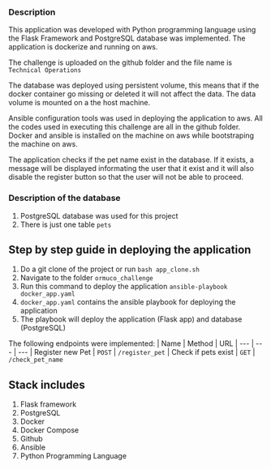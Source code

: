 ### Description
This application was developed with Python programming language using the Flask Framework and PostgreSQL database was implemented. The application is dockerize and running on aws.

The challenge is uploaded on the github folder and the file name is `Technical Operations`

The database was deployed using persistent volume, this means that if the docker container go missing or deleted it will not affect the data. The data volume is mounted on a the host machine.

Ansible configuration tools was used in deploying the application to aws. All the codes used in executing this challenge are all in the github folder. Docker and ansible is installed on the machine on aws while bootstraping the machine on aws.

The application checks if the pet name exist in the database. If it exists, a message will be displayed informating the user that it exist and it will also disable the register button so that the user will not be able to proceed.

### Description of the database
1. PostgreSQL database was used for this project
2. There is just one table `pets`

## Step by step guide in deploying the application
1. Do a git clone of the project or run ` bash app_clone.sh `
2. Navigate to the folder `ormuco_challenge`
3. Run this command to deploy the application ` ansible-playbook docker_app.yaml `
4. `docker_app.yaml` contains the ansible playbook for deploying the application
5. The playbook will deploy the application (Flask app) and database (PostgreSQL)

The following endpoints were implemented:
| Name                       | Method   | URL
| ---                        | ---      | ---
| Register new Pet           | `POST`   | `/register_pet`
| Check if pets exist        | `GET`    | `/check_pet_name`

## Stack includes

1. Flask framework
2. PostgreSQL
3. Docker
4. Docker Compose
5. Github
6. Ansible
7. Python Programming Language
